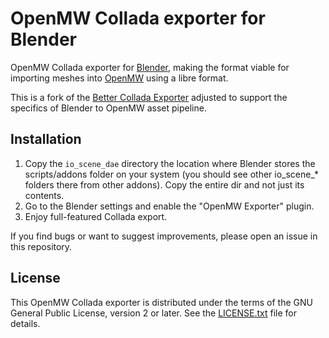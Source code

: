 # OpenMW Collada exporter for Blender

OpenMW Collada exporter for [Blender](https://www.blender.org), making the
format viable for importing meshes into [OpenMW](https://openmw.org)
using a libre format.

This is a fork of the [Better Collada Exporter](https://github.com/godotengine/collada-exporter)
adjusted to support the specifics of Blender to OpenMW asset pipeline.

## Installation

1. Copy the `io_scene_dae` directory the location where Blender stores the
   scripts/addons folder on your system (you should see other io_scene_*
   folders there from other addons). Copy the entire dir and not just its
   contents.
2. Go to the Blender settings and enable the "OpenMW Exporter" plugin.
3. Enjoy full-featured Collada export.

If you find bugs or want to suggest improvements, please open an issue in this repository.

## License

This OpenMW Collada exporter is distributed under the terms of the GNU General
Public License, version 2 or later. See the [LICENSE.txt](/LICENSE.txt) file
for details.
